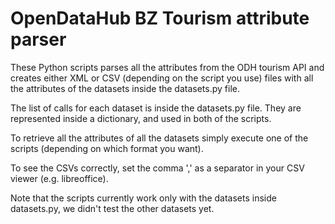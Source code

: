 # OpenDataHub BZ Tourism attribute parser

These Python scripts parses all the attributes from the ODH tourism API and creates either XML or CSV (depending on the script you use) files with all the attributes of the datasets inside the datasets.py file.

The list of calls for each dataset is inside the datasets.py file. They are represented inside a dictionary, and used in both of the scripts.

To retrieve all the attributes of all the datasets simply execute one of the scripts (depending on which format you want).

To see the CSVs correctly, set the comma ',' as a separator in your CSV viewer (e.g. libreoffice).

Note that the scripts currently work only with the datasets inside datasets.py, we didn't test the other datasets yet.  
